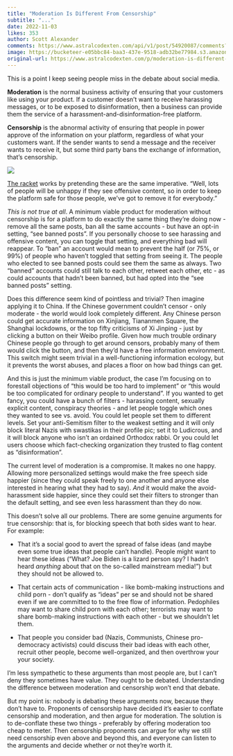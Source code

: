 ```yaml
---
title: "Moderation Is Different From Censorship"
subtitle: "..."
date: 2022-11-03
likes: 353
author: Scott Alexander
comments: https://www.astralcodexten.com/api/v1/post/54920087/comments?&all_comments=true
image: https://bucketeer-e05bbc84-baa3-437e-9518-adb32be77984.s3.amazonaws.com/public/images/838bf4e5-5e37-4648-936b-ba3b2ec28b2d_1132x684.png
original-url: https://www.astralcodexten.com/p/moderation-is-different-from-censorship
---
```

This is a point I keep seeing people miss in the debate about social media.

**Moderation** is the normal business activity of ensuring that your customers like using your product. If a customer doesn’t want to receive harassing messages, or to be exposed to disinformation, then a business can provide them the service of a harassment-and-disinformation-free platform.

**Censorship** is the abnormal activity of ensuring that people in power approve of the information on your platform, regardless of what your customers want. If the sender wants to send a message and the receiver wants to receive it, but some third party bans the exchange of information, that’s censorship.

[![](https://substackcdn.com/image/fetch/w_1456,c_limit,f_auto,q_auto:good,fl_progressive:steep/https%3A%2F%2Fbucketeer-e05bbc84-baa3-437e-9518-adb32be77984.s3.amazonaws.com%2Fpublic%2Fimages%2Fe9d2b857-5cc4-4d55-9ae8-9c77bfc2ea5f_462x455.png)](https://substackcdn.com/image/fetch/f_auto,q_auto:good,fl_progressive:steep/https%3A%2F%2Fbucketeer-e05bbc84-baa3-437e-9518-adb32be77984.s3.amazonaws.com%2Fpublic%2Fimages%2Fe9d2b857-5cc4-4d55-9ae8-9c77bfc2ea5f_462x455.png)

[The racket](https://slatestarcodex.com/2014/11/03/all-in-all-another-brick-in-the-motte/) works by pretending these are the same imperative. “Well, lots of people will be unhappy if they see offensive content, so in order to keep the platform safe for those people, we’ve got to remove it for everybody.”

 _This is not true at all_. A minimum viable product for moderation without censorship is for a platform to do exactly the same thing they’re doing now - remove all the same posts, ban all the same accounts - but have an opt-in setting, “see banned posts”. If you personally choose to see harassing and offensive content, you can toggle that setting, and everything bad will reappear. To “ban” an account would mean to prevent the half (or 75%, or 99%) of people who haven’t toggled that setting from seeing it. The people who elected to see banned posts could see them the same as always. Two “banned” accounts could still talk to each other, retweet each other, etc - as could accounts that hadn’t been banned, but had opted into the “see banned posts” setting.

Does this difference seem kind of pointless and trivial? Then imagine applying it to China. If the Chinese government couldn’t censor - only moderate - the world would look completely different. Any Chinese person could get accurate information on Xinjiang, Tiananmen Square, the Shanghai lockdowns, or the top fifty criticisms of Xi Jinping - just by clicking a button on their Weibo profile. Given how much trouble ordinary Chinese people go through to get around censors, probably many of them would click the button, and then they’d have a free information environment. This switch might seem trivial in a well-functioning information ecology, but it prevents the worst abuses, and places a floor on how bad things can get.

And this is just the minimum viable product, the case I’m focusing on to forestall objections of “this would be too hard to implement” or “this would be too complicated for ordinary people to understand”. If you wanted to get fancy, you could have a bunch of filters - harassing content, sexually explicit content, conspiracy theories - and let people toggle which ones they wanted to see vs. avoid. You could let people set them to different levels. Set your anti-Semitism filter to the weakest setting and it will only block literal Nazis with swastikas in their profile pic; set it to Ludicrous, and it will block anyone who isn’t an ordained Orthodox rabbi. Or you could let users choose which fact-checking organization they trusted to flag content as “disinformation”.

The current level of moderation is a compromise. It makes no one happy. Allowing more personalized settings would make the free speech side happier (since they could speak freely to one another and anyone else interested in hearing what they had to say). _And_ it would make the avoid-harassment side happier, since they could set their filters to stronger than the default setting, and see even less harassment than they do now.

This doesn’t solve all our problems. There are some genuine arguments for true censorship: that is, for blocking speech that both sides want to hear. For example:

  * That it’s a social good to avert the spread of false ideas (and maybe even some true ideas that people can’t handle). People might want to hear these ideas (“What? Joe Biden is a lizard person spy? I hadn’t heard _anything_ about that on the so-called mainstream media!”) but they should not be allowed to.

  * That certain acts of communication - like bomb-making instructions and child porn - don’t qualify as “ideas” per se and should not be shared even if we are committed to to the free flow of information. Pedophiles may want to share child porn with each other; terrorists may want to share bomb-making instructions with each other - but we shouldn’t let them.

  * That people you consider bad (Nazis, Communists, Chinese pro-democracy activists) could discuss their bad ideas with each other, recruit other people, become well-organized, and then overthrow your your society.




I’m less sympathetic to these arguments than most people are, but I can’t deny they sometimes have value. They ought to be debated. Understanding the difference between moderation and censorship won’t end that debate.

But my point is: nobody is debating these arguments now, because they don’t have to. Proponents of censorship have decided it’s easier to conflate censorship and moderation, and then argue for moderation. The solution is to de-conflate these two things - preferably by offering moderation too cheap to meter. Then censorship proponents can argue for why we still need censorship even above and beyond this, and everyone can listen to the arguments and decide whether or not they’re worth it.
